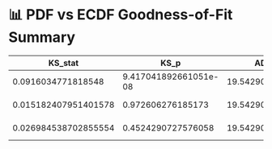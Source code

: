 # 📊 PDF vs ECDF Goodness-of-Fit Summary

| KS_stat | KS_p | AD_stat | Shapiro_p | Distribution |
| --- | --- | --- | --- | --- |
| 0.0916034771818548 | 9.417041892661051e-08 | 19.54290548558629 | 1.3134427454062393e-24 | Normal |
| 0.015182407951401578 | 0.972606276185173 | 19.54290548558629 | 1.3134427454062393e-24 | Gamma |
| 0.026984538702855554 | 0.4524290727576058 | 19.54290548558629 | 1.3134427454062393e-24 | LogNorm |
